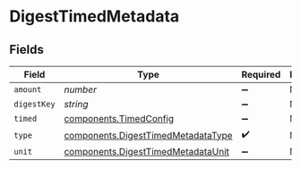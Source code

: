 # DigestTimedMetadata


## Fields

| Field                                                                                    | Type                                                                                     | Required                                                                                 | Description                                                                              |
| ---------------------------------------------------------------------------------------- | ---------------------------------------------------------------------------------------- | ---------------------------------------------------------------------------------------- | ---------------------------------------------------------------------------------------- |
| `amount`                                                                                 | *number*                                                                                 | :heavy_minus_sign:                                                                       | N/A                                                                                      |
| `digestKey`                                                                              | *string*                                                                                 | :heavy_minus_sign:                                                                       | N/A                                                                                      |
| `timed`                                                                                  | [components.TimedConfig](../../models/components/timedconfig.md)                         | :heavy_minus_sign:                                                                       | N/A                                                                                      |
| `type`                                                                                   | [components.DigestTimedMetadataType](../../models/components/digesttimedmetadatatype.md) | :heavy_check_mark:                                                                       | N/A                                                                                      |
| `unit`                                                                                   | [components.DigestTimedMetadataUnit](../../models/components/digesttimedmetadataunit.md) | :heavy_minus_sign:                                                                       | N/A                                                                                      |